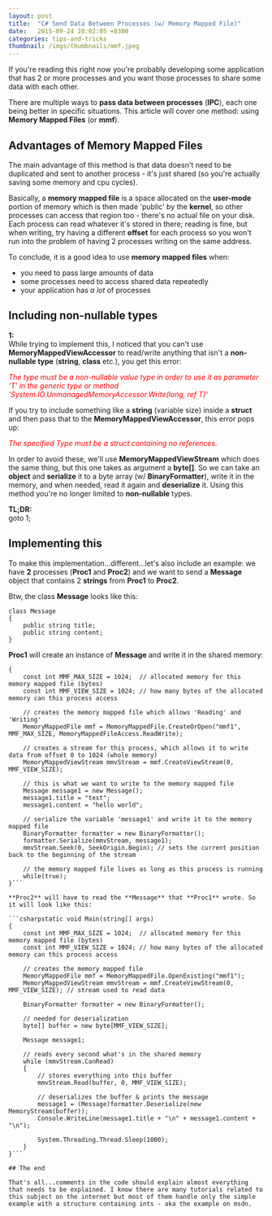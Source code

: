 ```yaml
---
layout: post
title:  "C# Send Data Between Processes (w/ Memory Mapped File)"
date:   2015-09-24 20:02:05 +0300
categories: tips-and-tricks
thumbnail: /imgs/thumbnails/mmf.jpeg
---
```


If you're reading this right now you're probably developing some application that has 2 or more processes and you want those processes to share some data with each other.

There are multiple ways to **pass data between processes** (**IPC**), each one being better in specific situations. This article will cover one method: using **Memory Mapped Files** (or **mmf**).

## Advantages of Memory Mapped Files

The main advantage of this method is that data doesn't need to be duplicated and sent to another process - it's just shared (so you're actually saving some memory and cpu cycles).

Basically, a **memory mapped file** is a space allocated on the **user-mode** portion of memory which is then made 'public' by the **kernel**, so other processes can access that region too - there's no actual file on your disk. Each process can read whatever it's stored in there; reading is fine, but when writing, try having a different **offset** for each process so you won't run into the problem of having 2 processes writing on the same address.

To conclude, it is a good idea to use **memory mapped files** when:

*   you need to pass large amounts of data
*   some processes need to access shared data repeatedly
*   your application has _a lot_ of processes

## Including non-nullable types

**1:**  
While trying to implement this, I noticed that you can't use **MemoryMappedViewAccessor** to read/write anything that isn't a **non-nullable type** (**string**, **class** etc.), you get this error:

<span style="color:red;">_The type must be a non-nullable value type in order to use it as parameter 'T' in the generic type or method 'System.IO.UnmanagedMemoryAccessor.Write<t>(long, ref T)'</t>_</span>

If you try to include something like a **string** (variable size) inside a **struct** and then pass that to the **MemoryMappedViewAccessor**, this error pops up:

<span style="color:red;">_The specified Type must be a struct containing no references._</span>

In order to avoid these, we'll use **MemoryMappedViewStream** which does the same thing, but this one takes as argument a **byte[]**. So we can take an **object** and **serialize** it to a byte array (w/ **BinaryFormatter**), write it in the memory, and when needed, read it again and **deserialize** it. Using this method you're no longer limited to **non-nullable** types.

**TL;DR:**  
goto 1;

## Implementing this

To make this implementation...different...let's also include an example: we have **2** processes (**Proc1** and **Proc2**) and we want to send a **Message** object that contains 2 **strings** from **Proc1** to **Proc2**.

Btw, the class **Message** looks like this:

```csharp[Serializable]  // mandatory
class Message
{
    public string title; 
    public string content;
}
```

**Proc1** will create an instance of **Message** and write it in the shared memory:

```csharpstatic void Main(string[] args)
{
    const int MMF_MAX_SIZE = 1024;  // allocated memory for this memory mapped file (bytes)
    const int MMF_VIEW_SIZE = 1024; // how many bytes of the allocated memory can this process access

    // creates the memory mapped file which allows 'Reading' and 'Writing'
    MemoryMappedFile mmf = MemoryMappedFile.CreateOrOpen("mmf1", MMF_MAX_SIZE, MemoryMappedFileAccess.ReadWrite);

    // creates a stream for this process, which allows it to write data from offset 0 to 1024 (whole memory)
    MemoryMappedViewStream mmvStream = mmf.CreateViewStream(0, MMF_VIEW_SIZE);

    // this is what we want to write to the memory mapped file
    Message message1 = new Message();
    message1.title = "test";
    message1.content = "hello world";

    // serialize the variable 'message1' and write it to the memory mapped file
    BinaryFormatter formatter = new BinaryFormatter();
    formatter.Serialize(mmvStream, message1);
    mmvStream.Seek(0, SeekOrigin.Begin); // sets the current position back to the beginning of the stream

    // the memory mapped file lives as long as this process is running
    while(true);
}```

**Proc2** will have to read the **Message** that **Proc1** wrote. So it will look like this:

```csharpstatic void Main(string[] args)
{
    const int MMF_MAX_SIZE = 1024;  // allocated memory for this memory mapped file (bytes)
    const int MMF_VIEW_SIZE = 1024; // how many bytes of the allocated memory can this process access

    // creates the memory mapped file
    MemoryMappedFile mmf = MemoryMappedFile.OpenExisting("mmf1");
    MemoryMappedViewStream mmvStream = mmf.CreateViewStream(0, MMF_VIEW_SIZE); // stream used to read data

    BinaryFormatter formatter = new BinaryFormatter();

    // needed for deserialization
    byte[] buffer = new byte[MMF_VIEW_SIZE];

    Message message1;

    // reads every second what's in the shared memory
    while (mmvStream.CanRead)
    {
        // stores everything into this buffer
        mmvStream.Read(buffer, 0, MMF_VIEW_SIZE);

        // deserializes the buffer & prints the message
        message1 = (Message)formatter.Deserialize(new MemoryStream(buffer));
        Console.WriteLine(message1.title + "\n" + message1.content + "\n");

        System.Threading.Thread.Sleep(1000);
    }
}```

## The end

That's all...comments in the code should explain almost everything that needs to be explained. I know there are many tutorials related to this subject on the internet but most of them handle only the simple example with a structure containing ints - aka the example on msdn.